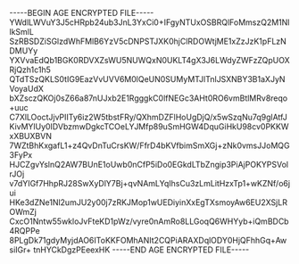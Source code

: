 -----BEGIN AGE ENCRYPTED FILE-----
YWdlLWVuY3J5cHRpb24ub3JnL3YxCi0+IFgyNTUxOSBRQlFoMmszQ2M1NllkSmlL
SzRBSDZiSGlzdWhFMlB6YzV5cDNPSTJXK0hjClRDOWtjME1xZzJzK1pFLzNDMUYy
YXVvaEdQb1BGK0RDVXZsWU5NUWQxN0UKLT4gX3J6LWdyZWFzZQpUOXRjQzh1c1h5
QTdTSzQKLS0tIG9EazVvUVV6M0lQeUN0SUMyMTJlTnlJSXNBY3B1aXJyNVoyaUdX
bXZsczQKOj0sZ66a87nUJxb2E1RgggkC0lfNEGc3AHt0RO6vmBtlMRv8reqo+uuc
C7XlLOoctJjvPIITy6iz2W5tbstFRy/QXhmDZFlHoUgDjQ/x5wSzqNu7q9glAtfJ
KivMYlUy0IDVbzmwDgkcTCOeLYJMfp89uSmHGW4DquGiHkU98cv0PKKWxXBUXBVN
7WZtBhKxgafL1+z4QvDnTuCrsKW/FfrD4bKVfbimSmXGj+zNk0vmsJJoMQG3FyPx
HJCZgvYslnQ2AW7BUnE1oUwb0nCfP5iDo0EGkdLTbZngip3PiAjPOKYPSVolrJOj
v7dYIGf7HhpRJ28SwXyDlY7Bj+qvNAmLYqIhsCu3zLmLitHzxTp1+wKZNf/o6jui
HKe3dZNe1Nl2umJU2y00j7zRKJMop1wUEDiyinXxEgTXsmoyAw6EU2XSjLROWmZj
CxcO1Nntw55wkloJvFteKD1pWz/vyre0nAmRo8LLGoqQ6WHYyb+iQmBDCb4RQPPe
8PLgDk71gdyMyjdAO6IToKKFOMhANIt2CQPiARAXDqlODY0HjQFhhGq+AwsiIGr+
tnHYCkDgzPEeexHK
-----END AGE ENCRYPTED FILE-----
